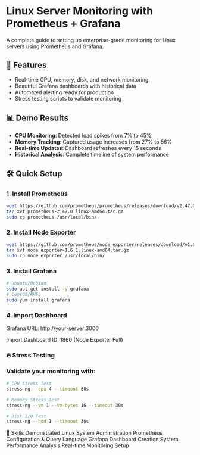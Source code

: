 # Linux Server Monitoring with Prometheus + Grafana

A complete guide to setting up enterprise-grade monitoring for Linux servers using Prometheus and Grafana.

## 🚀 Features
- Real-time CPU, memory, disk, and network monitoring
- Beautiful Grafana dashboards with historical data
- Automated alerting ready for production
- Stress testing scripts to validate monitoring

## 📊 Demo Results
- **CPU Monitoring**: Detected load spikes from 7% to 45%
- **Memory Tracking**: Captured usage increases from 27% to 56%
- **Real-time Updates**: Dashboard refreshes every 15 seconds
- **Historical Analysis**: Complete timeline of system performance

## 🛠️ Quick Setup

### 1. Install Prometheus
```bash
wget https://github.com/prometheus/prometheus/releases/download/v2.47.0/prometheus-2.47.0.linux-amd64.tar.gz
tar xvf prometheus-2.47.0.linux-amd64.tar.gz
sudo cp prometheus /usr/local/bin/
```

### 2. Install Node Exporter
```bash
wget https://github.com/prometheus/node_exporter/releases/download/v1.6.1/node_exporter-1.6.1.linux-amd64.tar.gz
tar xvf node_exporter-1.6.1.linux-amd64.tar.gz  
sudo cp node_exporter /usr/local/bin/
```
### 3. Install Grafana
```bash
# Ubuntu/Debian
sudo apt-get install -y grafana
# CentOS/RHEL
sudo yum install grafana
```

### 4. Import Dashboard
Grafana URL: http://your-server:3000

Import Dashboard ID: 1860 (Node Exporter Full)


### 🔥 Stress Testing
### Validate your monitoring with:

```bash
# CPU Stress Test
stress-ng --cpu 4 --timeout 60s

# Memory Stress Test  
stress-ng --vm 1 --vm-bytes 1G --timeout 30s

# Disk I/O Test
stress-ng --hdd 1 --timeout 30s
```


🎯 Skills Demonstrated
Linux System Administration
Prometheus Configuration & Query Language
Grafana Dashboard Creation
System Performance Analysis
Real-time Monitoring Setup